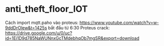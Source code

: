 # anti_theft_floor_IOT
Cách import mqtt.paho vào proteus:
https://www.youtube.com/watch?v=w-9ddDrOlew&t=1425s bắt đầu từ 6:30
Proteus crack:
https://drive.google.com/u/0/uc?id=1Ei1D9d785NaWUNnxGcTMdebhqOb7mgSR&export=download
